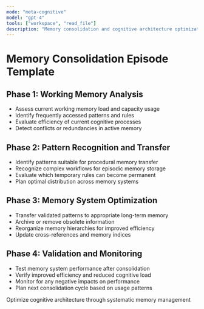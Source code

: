 ```yaml
---
mode: "meta-cognitive"
model: "gpt-4"
tools: ["workspace", "read_file"]
description: "Memory consolidation and cognitive architecture optimization"
---
```


# Memory Consolidation Episode Template

## Phase 1: Working Memory Analysis
- Assess current working memory load and capacity usage
- Identify frequently accessed patterns and rules
- Evaluate efficiency of current cognitive processes
- Detect conflicts or redundancies in active memory

## Phase 2: Pattern Recognition and Transfer
- Identify patterns suitable for procedural memory transfer
- Recognize complex workflows for episodic memory storage
- Evaluate which temporary rules can become permanent
- Plan optimal distribution across memory systems

## Phase 3: Memory System Optimization
- Transfer validated patterns to appropriate long-term memory
- Archive or remove obsolete information
- Reorganize memory hierarchies for improved efficiency
- Update cross-references and memory indices

## Phase 4: Validation and Monitoring
- Test memory system performance after consolidation
- Verify improved efficiency and reduced cognitive load
- Monitor for any negative impacts on performance
- Plan next consolidation cycle based on usage patterns

Optimize cognitive architecture through systematic memory management
